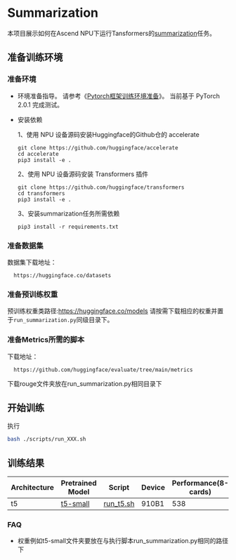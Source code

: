 # Summarization

本项目展示如何在Ascend NPU下运行Tansformers的[summarization](https://github.com/huggingface/transformers/tree/main/examples/pytorch/summarization)任务。

## 准备训练环境
### 准备环境
- 环境准备指导。
  请参考《[Pytorch框架训练环境准备](https://www.hiascend.com/document/detail/zh/ModelZoo/pytorchframework/ptes)》。
  当前基于 PyTorch 2.0.1 完成测试。
- 安装依赖
  
  1、使用 NPU 设备源码安装Huggingface的Github仓的 accelerate
  ```text
  git clone https://github.com/huggingface/accelerate
  cd accelerate
  pip3 install -e .
  ```
  2、使用 NPU 设备源码安装 Transformers 插件
  ```text
  git clone https://github.com/huggingface/transformers
  cd transformers
  pip3 install -e .
  ```

  3、安装summarization任务所需依赖
  ```text
  pip3 install -r requirements.txt
  ```

### 准备数据集
数据集下载地址：
```text
  https://huggingface.co/datasets
```

### 准备预训练权重
预训练权重类路径:https://huggingface.co/models
请按需下载相应的权重并置于`run_summarization.py`同级目录下。

### 准备Metrics所需的脚本
下载地址：
```text
  https://github.com/huggingface/evaluate/tree/main/metrics
```
下载rouge文件夹放在run_summarization.py相同目录下

## 开始训练
执行
```bash
bash ./scripts/run_XXX.sh
```

## 训练结果

| Architecture | Pretrained Model                                    | Script                                                                                                    | Device | Performance(8-cards) | Rouge1 | Rouge2 | RougeL | RougeLsum |
|--------------|-----------------------------------------------------|-----------------------------------------------------------------------------------------------------------|--------|----------------------|--------|--------|--------|-----------|
| t5           | [t5-small](https://huggingface.co/t5-small)         | [run_t5.sh](https://gitee.com/ascend/transformers/tree/develop/examples/summarization/scripts/run_t5.sh)  | 910B1  | 538                  | 0.4131 | 0.1891 | 0.2924 | 0.3849    |



### FAQ
- 权重例如t5-small文件夹要放在与执行脚本run_summarization.py相同的路径下


